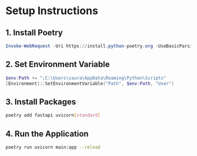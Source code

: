 # Setup Instructions

## 1. Install Poetry

```powershell
Invoke-WebRequest -Uri https://install.python-poetry.org -UseBasicParsing | Invoke-Expression
```

## 2. Set Environment Variable

```powershell
$env:Path += ";C:\Users\saura\AppData\Roaming\Python\Scripts"
[Environment]::SetEnvironmentVariable("Path", $env:Path, "User")
```

## 3. Install Packages

```bash
poetry add fastapi uvicorn[standard]
```

## 4. Run the Application

```bash
poetry run uvicorn main:app --reload
```
